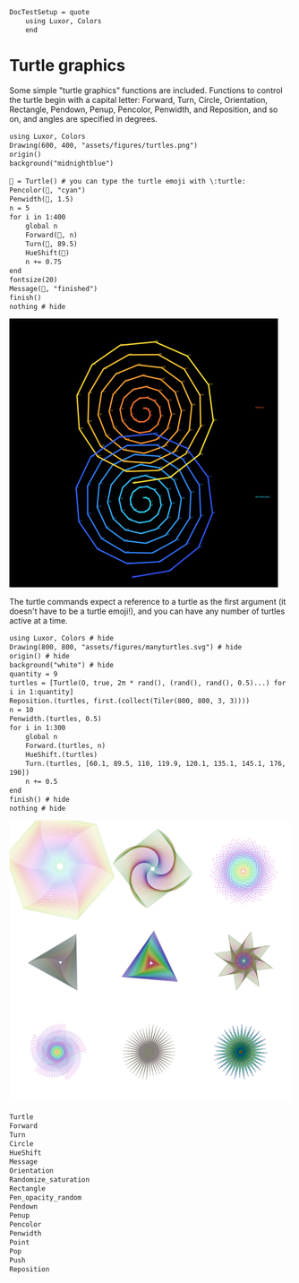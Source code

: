 ```@meta
DocTestSetup = quote
    using Luxor, Colors
    end
```
# Turtle graphics

Some simple "turtle graphics" functions are included. Functions to control the turtle begin with a capital letter: Forward, Turn, Circle, Orientation, Rectangle, Pendown, Penup, Pencolor, Penwidth, and Reposition, and so on, and angles are specified in degrees.

```@example
using Luxor, Colors
Drawing(600, 400, "assets/figures/turtles.png")  
origin()  
background("midnightblue")  

🐢 = Turtle() # you can type the turtle emoji with \:turtle:
Pencolor(🐢, "cyan")
Penwidth(🐢, 1.5)
n = 5
for i in 1:400
    global n
    Forward(🐢, n)
    Turn(🐢, 89.5)
    HueShift(🐢)
    n += 0.75
end
fontsize(20)
Message(🐢, "finished")
finish()  
nothing # hide
```

![turtles](assets/figures/turtles.png)

The turtle commands expect a reference to a turtle as the first argument (it doesn't have to be a turtle emoji!), and you can have any number of turtles active at a time.

```@example
using Luxor, Colors # hide
Drawing(800, 800, "assets/figures/manyturtles.svg") # hide
origin() # hide
background("white") # hide
quantity = 9
turtles = [Turtle(O, true, 2π * rand(), (rand(), rand(), 0.5)...) for i in 1:quantity]
Reposition.(turtles, first.(collect(Tiler(800, 800, 3, 3))))
n = 10
Penwidth.(turtles, 0.5)
for i in 1:300
    global n
    Forward.(turtles, n)
    HueShift.(turtles)
    Turn.(turtles, [60.1, 89.5, 110, 119.9, 120.1, 135.1, 145.1, 176, 190])
    n += 0.5
end
finish() # hide  
nothing # hide
```

![many turtles](assets/figures/manyturtles.svg)

```@docs
Turtle
Forward
Turn
Circle
HueShift
Message
Orientation
Randomize_saturation
Rectangle
Pen_opacity_random
Pendown
Penup
Pencolor
Penwidth
Point
Pop
Push
Reposition
```
